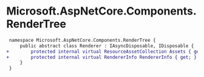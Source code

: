 # Microsoft.AspNetCore.Components.RenderTree

``` diff
 namespace Microsoft.AspNetCore.Components.RenderTree {
     public abstract class Renderer : IAsyncDisposable, IDisposable {
+        protected internal virtual ResourceAssetCollection Assets { get; }
+        protected internal virtual RendererInfo RendererInfo { get; }
     }
 }
```

